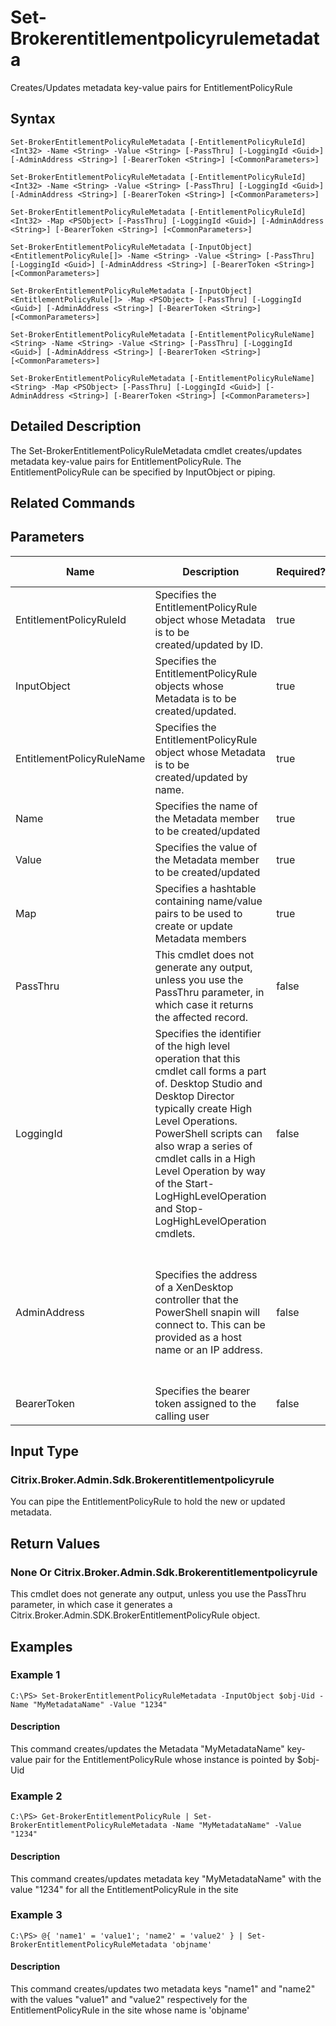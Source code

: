 ﻿
# Set-Brokerentitlementpolicyrulemetadata
Creates/Updates metadata key-value pairs for EntitlementPolicyRule
## Syntax
```
Set-BrokerEntitlementPolicyRuleMetadata [-EntitlementPolicyRuleId] <Int32> -Name <String> -Value <String> [-PassThru] [-LoggingId <Guid>] [-AdminAddress <String>] [-BearerToken <String>] [<CommonParameters>]

Set-BrokerEntitlementPolicyRuleMetadata [-EntitlementPolicyRuleId] <Int32> -Name <String> -Value <String> [-PassThru] [-LoggingId <Guid>] [-AdminAddress <String>] [-BearerToken <String>] [<CommonParameters>]

Set-BrokerEntitlementPolicyRuleMetadata [-EntitlementPolicyRuleId] <Int32> -Map <PSObject> [-PassThru] [-LoggingId <Guid>] [-AdminAddress <String>] [-BearerToken <String>] [<CommonParameters>]

Set-BrokerEntitlementPolicyRuleMetadata [-InputObject] <EntitlementPolicyRule[]> -Name <String> -Value <String> [-PassThru] [-LoggingId <Guid>] [-AdminAddress <String>] [-BearerToken <String>] [<CommonParameters>]

Set-BrokerEntitlementPolicyRuleMetadata [-InputObject] <EntitlementPolicyRule[]> -Map <PSObject> [-PassThru] [-LoggingId <Guid>] [-AdminAddress <String>] [-BearerToken <String>] [<CommonParameters>]

Set-BrokerEntitlementPolicyRuleMetadata [-EntitlementPolicyRuleName] <String> -Name <String> -Value <String> [-PassThru] [-LoggingId <Guid>] [-AdminAddress <String>] [-BearerToken <String>] [<CommonParameters>]

Set-BrokerEntitlementPolicyRuleMetadata [-EntitlementPolicyRuleName] <String> -Map <PSObject> [-PassThru] [-LoggingId <Guid>] [-AdminAddress <String>] [-BearerToken <String>] [<CommonParameters>]
```
## Detailed Description
The Set-BrokerEntitlementPolicyRuleMetadata cmdlet creates/updates metadata key-value pairs for EntitlementPolicyRule. The EntitlementPolicyRule can be specified by InputObject or piping.


## Related Commands

## Parameters
| Name   | Description | Required? | Pipeline Input | Default Value |
| --- | --- | --- | --- | --- |
| EntitlementPolicyRuleId | Specifies the EntitlementPolicyRule object whose Metadata is to be created/updated by ID. | true | true (ByValue) |  |
| InputObject | Specifies the EntitlementPolicyRule objects whose Metadata is to be created/updated. | true | true (ByValue) |  |
| EntitlementPolicyRuleName | Specifies the EntitlementPolicyRule object whose Metadata is to be created/updated by name. | true | true (ByValue, ByPropertyName) |  |
| Name | Specifies the name of the Metadata member to be created/updated | true | true (ByPropertyName) |  |
| Value | Specifies the value of the Metadata member to be created/updated | true | true (ByPropertyName) |  |
| Map | Specifies a hashtable containing name/value pairs to be used to create or update Metadata members | true | true (ByValue) |  |
| PassThru | This cmdlet does not generate any output, unless you use the PassThru parameter, in which case it returns the affected record. | false | false | False |
| LoggingId | Specifies the identifier of the high level operation that this cmdlet call forms a part of. Desktop Studio and Desktop Director typically create High Level Operations. PowerShell scripts can also wrap a series of cmdlet calls in a High Level Operation by way of the Start-LogHighLevelOperation and Stop-LogHighLevelOperation cmdlets. | false | false |  |
| AdminAddress | Specifies the address of a XenDesktop controller that the PowerShell snapin will connect to. This can be provided as a host name or an IP address. | false | false | Localhost. Once a value is provided by any cmdlet, this value will become the default. |
| BearerToken | Specifies the bearer token assigned to the calling user | false | false |  |

## Input Type

### Citrix.Broker.Admin.Sdk.Brokerentitlementpolicyrule
You can pipe the EntitlementPolicyRule to hold the new or updated metadata.
## Return Values

### None Or Citrix.Broker.Admin.Sdk.Brokerentitlementpolicyrule
This cmdlet does not generate any output, unless you use the PassThru parameter, in which case it generates a Citrix.Broker.Admin.SDK.BrokerEntitlementPolicyRule object.
## Examples

### Example 1
```
C:\PS> Set-BrokerEntitlementPolicyRuleMetadata -InputObject $obj-Uid -Name "MyMetadataName" -Value "1234"
```
#### Description
This command creates/updates the Metadata "MyMetadataName" key-value pair for the EntitlementPolicyRule whose instance is pointed by \$obj-Uid
### Example 2
```
C:\PS> Get-BrokerEntitlementPolicyRule | Set-BrokerEntitlementPolicyRuleMetadata -Name "MyMetadataName" -Value "1234"
```
#### Description
This command creates/updates metadata key "MyMetadataName" with the value "1234" for all the EntitlementPolicyRule in the site
### Example 3
```
C:\PS> @{ 'name1' = 'value1'; 'name2' = 'value2' } | Set-BrokerEntitlementPolicyRuleMetadata 'objname'
```
#### Description
This command creates/updates two metadata keys "name1" and "name2" with the values "value1" and "value2" respectively for the EntitlementPolicyRule in the site whose name is 'objname'
